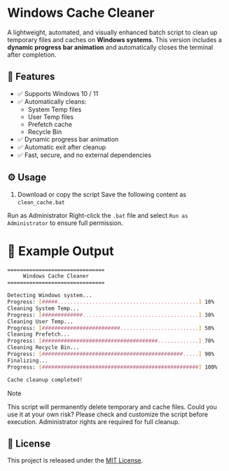 # Windows Cache Cleaner
A lightweight, automated, and visually enhanced batch script to clean up temporary files and caches on **Windows systems**.
This version includes a **dynamic progress bar animation** and automatically closes the terminal after completion.

## 🌟 Features
- ✅ Supports Windows 10 / 11
- ✅ Automatically cleans:
  - System Temp files
  - User Temp files
  - Prefetch cache
  - Recycle Bin
- ✅ Dynamic progress bar animation
- ✅ Automatic exit after cleanup
- ✅ Fast, secure, and no external dependencies

## ⚙️ Usage
1. Download or copy the script
Save the following content as `clean_cache.bat`

Run as Administrator
Right-click the `.bat` file and select `Run as Administrator` to ensure full permission.

# 📄 Example Output
```bash
===============================
     Windows Cache Cleaner
===============================

Detecting Windows system...
Progress: [#####.............................................] 10%
Cleaning System Temp...
Progress: [#############.....................................] 30%
Cleaning User Temp...
Progress: [#########################.........................] 50%
Cleaning Prefetch...
Progress: [#####################################.............] 70%
Cleaning Recycle Bin...
Progress: [#############################################.....] 90%
Finalizing...
Progress: [##################################################] 100%

Cache cleanup completed!
```

>[!Note]
> This script will permanently delete temporary and cache files.
> Could you use it at your own risk?
> Please check and customize the script before execution.
> Administrator rights are required for full cleanup.

## 🧩 License
This project is released under the [MIT License](LICENSE).
